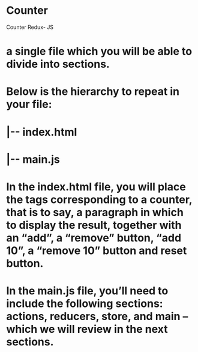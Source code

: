 # Counter
Counter Redux- JS


# a single file which you will be able to divide into sections.
# Below is the hierarchy to repeat in your file:
# |-- index.html
# |-- main.js
# In the index.html file, you will place the tags corresponding to a counter, that is to say, a paragraph in which to display the result, together with an “add”, a “remove” button, “add 10”, a “remove 10” button and reset button.
# In the main.js file, you’ll need to include the following sections: actions, reducers, store, and main – which we will review in the next sections.
